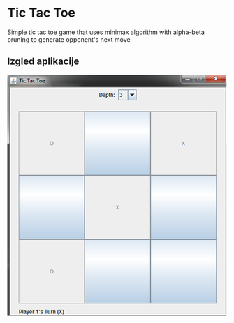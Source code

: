 # Tic Tac Toe
Simple tic tac toe game that uses minimax algorithm with alpha-beta pruning to generate opponent's next move

## Izgled aplikacije
<img src="img.png" alt="alt text1" />
